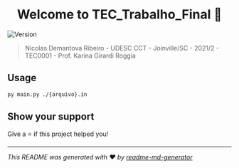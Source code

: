 <h1 align="center">Welcome to TEC_Trabalho_Final 👋</h1>
<p>
  <img alt="Version" src="https://img.shields.io/badge/version-1.0-blue.svg?cacheSeconds=2592000" />
</p>

> Nicolas Demantova Ribeiro - UDESC CCT - Joinville/SC - 2021/2 - TEC0001 - Prof. Karina Girardi Roggia

## Usage

```sh
py main.py ./{arquivo}.in
```

## Show your support

Give a ⭐️ if this project helped you!

***
_This README was generated with ❤️ by [readme-md-generator](https://github.com/kefranabg/readme-md-generator)_